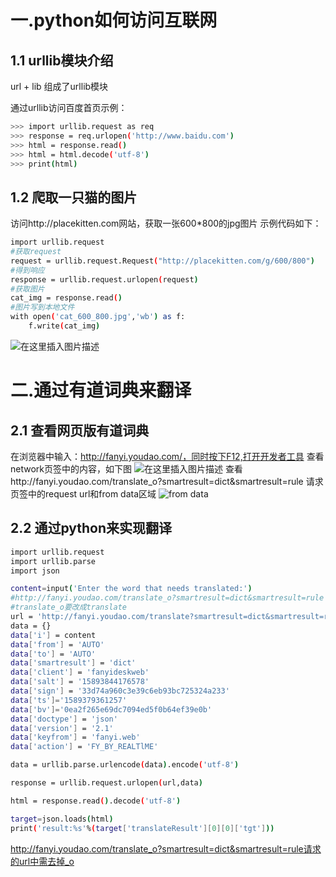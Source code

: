 ﻿# 一.python如何访问互联网
## 1.1 urllib模块介绍
url + lib 组成了urllib模块

通过urllib访问百度首页示例：
```bash
>>> import urllib.request as req
>>> response = req.urlopen('http://www.baidu.com')
>>> html = response.read()
>>> html = html.decode('utf-8')
>>> print(html)
```
## 1.2 爬取一只猫的图片
访问http://placekitten.com网站，获取一张600*800的jpg图片
示例代码如下：

```bash
import urllib.request
#获取request
request = urllib.request.Request("http://placekitten.com/g/600/800")
#得到响应
response = urllib.request.urlopen(request)
#获取图片
cat_img = response.read()
#图片写到本地文件
with open('cat_600_800.jpg','wb') as f:
    f.write(cat_img)

```
![在这里插入图片描述](https://img-blog.csdnimg.cn/20200513081053834.jpg?x-oss-process=image/watermark,type_ZmFuZ3poZW5naGVpdGk,shadow_10,text_aHR0cHM6Ly9ibG9nLmNzZG4ubmV0L3N1bGx5MjAwOA==,size_16,color_FFFFFF,t_70#pic_center)
# 二.通过有道词典来翻译
## 2.1 查看网页版有道词典
在浏览器中输入：http://fanyi.youdao.com/，同时按下F12,打开开发者工具
查看network页签中的内容，如下图
![在这里插入图片描述](https://img-blog.csdnimg.cn/20200514000346646.png?x-oss-process=image/watermark,type_ZmFuZ3poZW5naGVpdGk,shadow_10,text_aHR0cHM6Ly9ibG9nLmNzZG4ubmV0L3N1bGx5MjAwOA==,size_16,color_FFFFFF,t_70)
查看http://fanyi.youdao.com/translate_o?smartresult=dict&smartresult=rule	请求页签中的request url和from data区域
![from data](https://img-blog.csdnimg.cn/20200514000546885.png?x-oss-process=image/watermark,type_ZmFuZ3poZW5naGVpdGk,shadow_10,text_aHR0cHM6Ly9ibG9nLmNzZG4ubmV0L3N1bGx5MjAwOA==,size_16,color_FFFFFF,t_70)
## 2.2 通过python来实现翻译

```bash
import urllib.request
import urllib.parse
import json

content=input('Enter the word that needs translated:')
#http://fanyi.youdao.com/translate_o?smartresult=dict&smartresult=rule
#translate_o要改成translate
url = 'http://fanyi.youdao.com/translate?smartresult=dict&smartresult=rule'
data = {}
data['i'] = content
data['from'] = 'AUTO'
data['to'] = 'AUTO'
data['smartresult'] = 'dict'
data['client'] = 'fanyideskweb'
data['salt'] = '15893844176578'
data['sign'] = '33d74a960c3e39c6eb93bc725324a233'
data['ts']='1589379361257'
data['bv']='0ea2f265e69dc7094ed5f0b64ef39e0b'
data['doctype'] = 'json'
data['version'] = '2.1'
data['keyfrom'] = 'fanyi.web'
data['action'] = 'FY_BY_REALTlME'

data = urllib.parse.urlencode(data).encode('utf-8')

response = urllib.request.urlopen(url,data)

html = response.read().decode('utf-8')

target=json.loads(html)
print('result:%s'%(target['translateResult'][0][0]['tgt']))
```
http://fanyi.youdao.com/translate_o?smartresult=dict&smartresult=rule请求的url中需去掉_o
